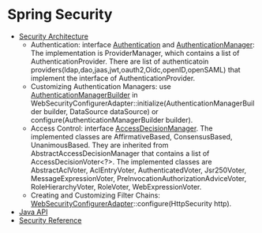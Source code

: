 # Spring Security
- [Security Architecture](https://spring.io/guides/topicals/spring-security-architecture)
    - Authentication: interface [Authentication](https://docs.spring.io/spring-security/site/docs/current/api/org/springframework/security/core/Authentication.html) and [AuthenticationManager](https://docs.spring.io/spring-security/site/docs/current/api/org/springframework/security/authentication/AuthenticationManager.html): The implementation is ProviderManager, which contains a list of AuthenticationProvider. There are list of authenticatoin providers(ldap,dao,jaas,jwt,oauth2,Oidc,openID,openSAML) that implement the interface of AuthenticationProvider.
    - Customizing Authentication Managers: use [AuthenticationManagerBuilder](https://docs.spring.io/spring-security/site/docs/current/api/org/springframework/security/config/annotation/authentication/builders/AuthenticationManagerBuilder.html) in  WebSecurityConfigurerAdapter::initialize(AuthenticationManagerBuilder builder, DataSource dataSource) or configure(AuthenticationManagerBuilder builder).
    - Access Control: interface [AccessDecisionManager](https://docs.spring.io/spring-security/site/docs/current/api/org/springframework/security/access/AccessDecisionManager.html). The implemented classes are  AffirmativeBased, ConsensusBased, UnanimousBased. They are inherited from AbstractAccessDecisionManager that contains a list of AccessDecisionVoter<?>. The implemented classes are AbstractAclVoter, AclEntryVoter, AuthenticatedVoter, Jsr250Voter, MessageExpressionVoter, PreInvocationAuthorizationAdviceVoter, RoleHierarchyVoter, RoleVoter, WebExpressionVoter.
    - Creating and Customizing Filter Chains: [WebSecurityConfigurerAdapter](https://docs.spring.io/spring-security/site/docs/current/api/org/springframework/security/config/annotation/web/configuration/WebSecurityConfigurerAdapter.html)::configure(HttpSecurity http).
- [Java API](https://docs.spring.io/spring-security/site/docs/current/api/)
- [Security Reference](https://docs.spring.io/spring-security/site/docs/5.2.2.BUILD-SNAPSHOT/reference/htmlsingle/)
